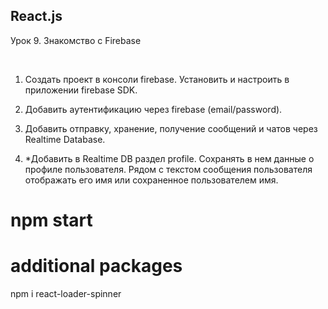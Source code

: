 ## React.js

Урок 9. Знакомство с Firebase

<br>

1. Создать проект в консоли firebase. Установить и настроить в приложении firebase SDK.

2. Добавить аутентификацию через firebase (email/password).

3. Добавить отправку, хранение, получение сообщений и чатов через Realtime Database.

4. *Добавить в Realtime DB раздел profile. Сохранять в нем данные о профиле пользователя. 
Рядом с текстом сообщения пользователя отображать его имя или сохраненное пользователем имя.

# npm start

# additional packages
npm i react-loader-spinner
